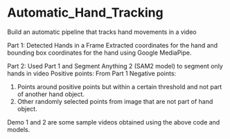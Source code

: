 # Automatic_Hand_Tracking
Build an automatic pipeline that tracks hand movements in a video

Part 1: Detected Hands in a Frame
Extracted coordinates for the hand and bounding box coordinates for the hand using Google MediaPipe.

Part 2: Used Part 1 and Segment Anything 2 (SAM2 model) to segment only hands in video
Positive points: From Part 1
Negative points: 
  1. Points around positive points but within a certain threshold and not part of another hand object.
  2. Other randomly selected points from image that are not part of hand object.

Demo 1 and 2 are some sample videos obtained using the above code and models.
